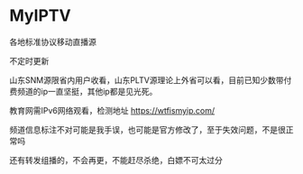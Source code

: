 # MyIPTV
各地标准协议移动直播源

不定时更新

山东SNM源限省内用户收看，山东PLTV源理论上外省可以看，目前已知少数带付费频道的ip一直坚挺，其他ip都是见光死。

教育网需IPv6网络观看，检测地址 https://wtfismyip.com/ 

频道信息标注不对可能是我手误，也可能是官方修改了，至于失效问题，不是很正常吗

还有转发组播的，不会再更，不能赶尽杀绝，白嫖不可太过分
